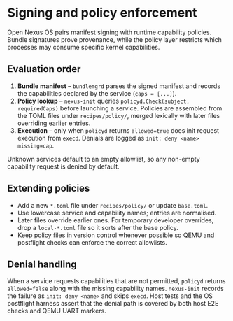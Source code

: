 # Signing and policy enforcement

Open Nexus OS pairs manifest signing with runtime capability policies. Bundle
signatures prove provenance, while the policy layer restricts which processes
may consume specific kernel capabilities.

## Evaluation order

1. **Bundle manifest** – `bundlemgrd` parses the signed manifest and records the
   capabilities declared by the service (`caps = [...]`).
2. **Policy lookup** – `nexus-init` queries `policyd.Check(subject, requiredCaps)`
   before launching a service. Policies are assembled from the TOML files under
   `recipes/policy/`, merged lexically with later files overriding earlier
   entries.
3. **Execution** – only when `policyd` returns `allowed=true` does init request
   execution from `execd`. Denials are logged as `init: deny <name> missing=cap`.

Unknown services default to an empty allowlist, so any non-empty capability
request is denied by default.

## Extending policies

- Add a new `*.toml` file under `recipes/policy/` or update `base.toml`.
- Use lowercase service and capability names; entries are normalised.
- Later files override earlier ones. For temporary developer overrides, drop a
  `local-*.toml` file so it sorts after the base policy.
- Keep policy files in version control whenever possible so QEMU and postflight
  checks can enforce the correct allowlists.

## Denial handling

When a service requests capabilities that are not permitted, `policyd` returns
`allowed=false` along with the missing capability names. `nexus-init` records the
failure as `init: deny <name>` and skips `execd`. Host tests and the OS
postflight harness assert that the denial path is covered by both host E2E
checks and QEMU UART markers.
